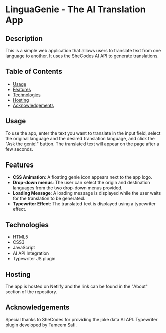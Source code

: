# LinguaGenie - The AI Translation App

## Description

This is a simple web application that allows users to translate text from one language to another. It uses the SheCodes AI API to generate translations.

## Table of Contents

* [Usage](#usage)
* [Features](#features)
* [Technologies](#technologies)
* [Hosting](#hosting)
* [Acknowledgements](#acknowledgements)


## Usage

To use the app, enter the text you want to translate in the input field, select the original language and the desired translation language, and click the "Ask the genie!" button. The translated text will appear on the page after a few seconds.

## Features

- **CSS Animation**: A floating genie icon appears next to the app logo.
- **Drop-down menus**: The user can select the origin and destination languages from the two drop-down menus provided.
- **Loading Message**: A loading message is displayed while the user waits for the translation to be generated.
- **Typewriter Effect**: The translated text is displayed using a typewriter effect.

## Technologies

- HTML5
- CSS3
- JavaScript
- AI API Integration
- Typewriter JS plugin

## Hosting

The app is hosted on Netlify and the link can be found in the "About" section of the repository.

## Acknowledgements

Special thanks to SheCodes for providing the joke data AI API. 
Typewriter plugin developed by Tameem Safi.
